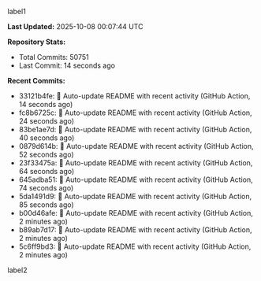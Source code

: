 
label1 
<!-- ACTIVITY_START -->
**Last Updated:** 2025-10-08 00:07:44 UTC

**Repository Stats:**
- Total Commits: 50751
- Last Commit: 14 seconds ago

**Recent Commits:**
- 33121b4fe: 🤖 Auto-update README with recent activity (GitHub Action, 14 seconds ago)
- fc8b6725c: 🤖 Auto-update README with recent activity (GitHub Action, 24 seconds ago)
- 83be1ae7d: 🤖 Auto-update README with recent activity (GitHub Action, 40 seconds ago)
- 0879d614b: 🤖 Auto-update README with recent activity (GitHub Action, 52 seconds ago)
- 23f33475a: 🤖 Auto-update README with recent activity (GitHub Action, 64 seconds ago)
- 645adba51: 🤖 Auto-update README with recent activity (GitHub Action, 74 seconds ago)
- 5da1491d9: 🤖 Auto-update README with recent activity (GitHub Action, 85 seconds ago)
- b00d46afe: 🤖 Auto-update README with recent activity (GitHub Action, 2 minutes ago)
- b89ab7d17: 🤖 Auto-update README with recent activity (GitHub Action, 2 minutes ago)
- 5c6ff9bd3: 🤖 Auto-update README with recent activity (GitHub Action, 2 minutes ago)
<!-- ACTIVITY_END -->

label2
